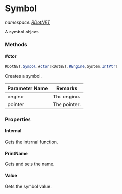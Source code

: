 ﻿# Symbol
_namespace: [RDotNET](./index.md)_

A symbol object.



### Methods

#### #ctor
```csharp
RDotNET.Symbol.#ctor(RDotNET.REngine,System.IntPtr)
```
Creates a symbol.

|Parameter Name|Remarks|
|--------------|-------|
|engine|The engine.|
|pointer|The pointer.|



### Properties

#### Internal
Gets the internal function.
#### PrintName
Gets and sets the name.
#### Value
Gets the symbol value.
